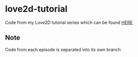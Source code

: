 # love2d-tutorial
Code from my Love2D tutorial series which can be found [HERE](https://www.youtube.com/playlist?list=PLZVNxI_lsRW2kXnJh2BMb6D82HCAoSTUB)

## Note 
Code from each episode is separated into its own branch
